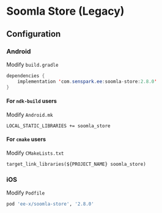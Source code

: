 # Soomla Store (Legacy)
## Configuration
### Android
Modify `build.gradle`
```java
dependencies {
    implementation 'com.senspark.ee:soomla-store:2.8.0'
}
```

#### For `ndk-build` users
Modify `Android.mk`
```
LOCAL_STATIC_LIBRARIES += soomla_store
```

#### For `cmake` users
Modify `CMakeLists.txt`
```
target_link_libraries(${PROJECT_NAME} soomla_store)
```

### iOS
Modify `Podfile`
```ruby
pod 'ee-x/soomla-store', '2.8.0'
```